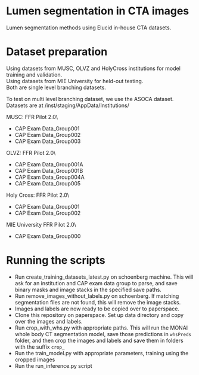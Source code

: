 # Lumen segmentation in CTA images
Lumen segmentation methods using Elucid in-house CTA datasets.

# Dataset preparation
Using datasets from MUSC, OLVZ and HolyCross institutions for model training and validation.  
Using datasets from MIE University for held-out testing.  
Both are single level branching datasets.

To test on multi level branching dataset, we use the ASOCA dataset.  
Datasets are at /inst/staging/AppData/Institutions/

MUSC:
FFR Pilot 2.0\
- CAP Exam Data_Group001
- CAP Exam Data_Group002
- CAP Exam Data_Group003

OLVZ:
FFR Pilot 2.0\
- CAP Exam Data_Group001A
- CAP Exam Data_Group001B
- CAP Exam Data_Group004A
- CAP Exam Data_Group005
 
Holy Cross:
FFR Pilot 2.0\
 - CAP Exam Data_Group001
 - CAP Exam Data_Group002

MIE University
FFR Pilot 2.0\
- CAP Exam Data_Group000

# Running the scripts
- Run create_training_datasets_latest.py on schoenberg machine. This will ask for an institution and CAP exam data group to parse, and save binary masks and image stacks in the specified save paths.
- Run remove_images_without_labels.py on schoenberg. If matching segmentation files are not found, this will remove the image stacks.  
- Images and labels are now ready to be copied over to paperspace.
- Clone this repository on paperspace. Set up data directory and copy over the images and labels.
- Run crop_with_whs.py with appropriate paths. This will run the MONAI whole body CT segmentation model, save those predictions in ```whsPreds``` folder, and then crop the images and labels and save them in folders with the suffix ```crop_```
- Run the train_model.py with appropriate parameters, training using the cropped images
- Run the run_inference.py script